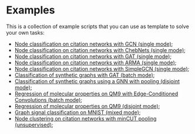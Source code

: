 # Examples

This is a collection of example scripts that you can use as template to solve your own tasks: 

- [Node classification on citation networks with GCN (single mode)](https://github.com/danielegrattarola/spektral/blob/master/examples/node_classification_gcn.py);
- [Node classification on citation networks with ChebNets (single mode)](https://github.com/danielegrattarola/spektral/blob/master/examples/node_classification_cheb.py);
- [Node classification on citation networks with GAT (single mode)](https://github.com/danielegrattarola/spektral/blob/master/examples/node_classification_gat.py);
- [Node classification on citation networks with ARMA (single mode)](https://github.com/danielegrattarola/spektral/blob/master/examples/node_classification_arma.py);
- [Node classification on citation networks with SimpleGCN (single mode)](https://github.com/danielegrattarola/spektral/blob/master/examples/node_classification_simple_gc.py);
- [Classification of synthetic graphs with GAT (batch mode)](https://github.com/danielegrattarola/spektral/blob/master/examples/classification_delaunay.py);
- [Classification of synthetic graphs using a GNN with pooling (disjoint mode)](https://github.com/danielegrattarola/spektral/blob/master/examples/classification_BDGC_disjoint.py);
- [Regression of molecular properties on QM9 with Edge-Conditioned Convolutions (batch mode)](https://github.com/danielegrattarola/spektral/blob/master/examples/regression_molecules.py);
- [Regression of molecular properties on QM9 (disjoint mode)](https://github.com/danielegrattarola/spektral/blob/master/examples/regression_molecules_disjoint.py);
- [Graph signal classification on MNIST (mixed mode)](https://github.com/danielegrattarola/spektral/blob/master/examples/graph_signal_classification_mnist.py);
- [Node clustering on citation networks with minCUT pooling (unsupervised)](https://github.com/danielegrattarola/spektral/blob/master/examples/node_clustering_mincut.py);

